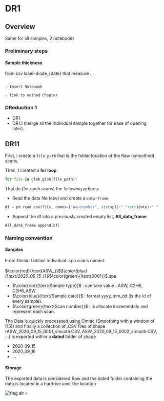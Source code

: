 # DR1


## Overview

Same for all samples, 2 notebooks

### Preliminary steps

#### Sample thickness

from csv laser-diode_{date} that measure ...

```{note}

- Insert Notebook

- link to method Chapter

```


### DReduction 1

- DR1
- DR1.1 (merge all the individual sample together for ease of opening later).



## DR11

First, I create a `file_path` that is the folder location of the Raw (smoothed) scans. 

Then, I created a <strong>for loop</strong>:
    
```python
for file in glob.glob(file_path):    
```

That do (for each scans) the following actions:    

- Read the data file (csv) and create a `data-frame`

```python
df = pd.read_csv(file, names=["Wavenumber", str(spl)+"_"+str(date)+"_"+str(file_number)])
```

- Append the df into a previously created empty list, <strong>All_data_frame</strong> 

```python
All_data_frame.append(df)
```
### Naming convention

#### Samples

From Omnic I obtain individual .spa scans named: 
<br><br>$\color{red}{\text{ASW_}}$_$\color{blue}{\text{2020_09_15_}}$_$\color{green}{\text{0001}}$.spa<br>

- $\color{red}{\text{Sample type}}$ : can take value : ASW, C2H6, C2H6_ASW
- $\color{blue}{\text{Sample date}}$ : format yyyy_mm_dd (is the id of every sample).
- $\color{green}{\text{Scan number}}$ : is allocate incrementaly and represent each scan.

The Data is quickly processsed using Omnic (Smoothing with a window of (15)) and finally a collection of .CSV files of shape (ASW_2020_09_15_0001_smooth.CSV, ASW_2020_09_15_0002_smooth.CSV, ...) is exported within a **dated** folder of shape
- 2020_09_15
- 2020_09_16
- ...

#### Storage

The exported data is considered Raw and the dated folder containing the data is located in a hardrive uner the location


![flag alt >](../../Documents/SVG_icons/folder-svgrepo-com.svg) 


